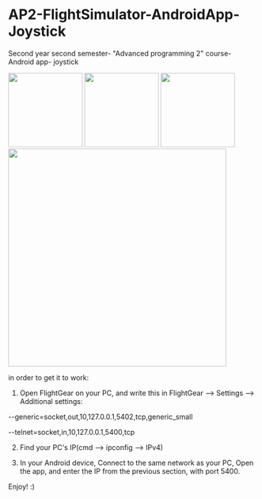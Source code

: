 # AP2-FlightSimulator-AndroidApp-Joystick
Second year second semester- "Advanced programming 2" course- Android app- joystick

<p float="left">
  <img src="https://user-images.githubusercontent.com/45766976/115511339-685bd480-a289-11eb-8638-d1a011108a6d.jpg" width="150">
  <img src="https://user-images.githubusercontent.com/45766976/115511342-698d0180-a289-11eb-9e3e-70b7b72b76c8.jpg" width="150">
  <img src="https://user-images.githubusercontent.com/45766976/115511328-65f97a80-a289-11eb-9d88-a7dd315bd04d.jpg" width="150">
  <img src="https://user-images.githubusercontent.com/45766976/115225227-83f29e00-a116-11eb-826a-3b7be488072f.png" width="440">
</p>


in order to get it to work:
1. Open FlightGear on your PC, and write this in FlightGear --> Settings --> Additional settings:

--generic=socket,out,10,127.0.0.1,5402,tcp,generic_small
 
--telnet=socket,in,10,127.0.0.1,5400,tcp

2. Find your PC's IP(cmd --> ipconfig --> IPv4)

3. In your Android device, Connect to the same network as your PC, Open the app, and enter the IP from the previous section, with port 5400.

Enjoy! :)
